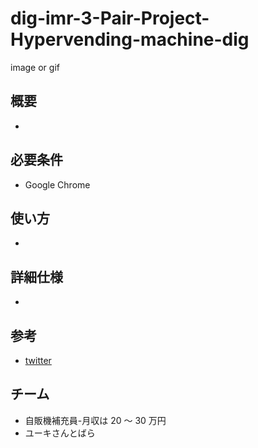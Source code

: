 # dig-imr-3-Pair-Project-Hypervending-machine-dig

image or gif

## 概要

-

## 必要条件

- Google Chrome

## 使い方

-

## 詳細仕様

-

## 参考

- [twitter](https://twitter.com/Kotabrog)

## チーム

- 自販機補充員-月収は 20 ～ 30 万円
- ユーキさんとばら
